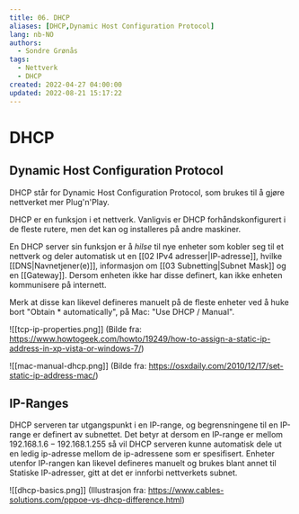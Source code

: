 ```yaml
---
title: 06. DHCP
aliases: [DHCP,Dynamic Host Configuration Protocol]
lang: nb-NO
authors:
  - Sondre Grønås
tags:
  - Nettverk
  - DHCP
created: 2022-04-27 04:00:00
updated: 2022-08-21 15:17:22
---
```

# DHCP
## Dynamic Host Configuration Protocol
DHCP står for Dynamic Host Configuration Protocol, som brukes til å gjøre nettverket mer Plug'n'Play.

DHCP er en funksjon i et nettverk. Vanligvis er DHCP forhåndskonfigurert i de fleste rutere, men det kan og installeres på andre maskiner.

En DHCP server sin funksjon er å *hilse* til nye enheter som kobler seg til et nettverk og deler automatisk ut en [[02 IPv4 adresser|IP-adresse]], hvilke [[DNS|Navnetjener(e)]], informasjon om [[03 Subnetting|Subnet Mask]] og en [[Gateway]]. Dersom enheten ikke har disse definert, kan ikke enheten kommunisere på internett. 

Merk at disse kan likevel defineres manuelt på de fleste enheter ved å huke bort "Obtain * automatically", på Mac: "Use DHCP / Manual".

![[tcp-ip-properties.png]]
(Bilde fra: https://www.howtogeek.com/howto/19249/how-to-assign-a-static-ip-address-in-xp-vista-or-windows-7/)

![[mac-manual-dhcp.png]]
(Bilde fra: https://osxdaily.com/2010/12/17/set-static-ip-address-mac/)

## IP-Ranges
DHCP serveren tar utgangspunkt i en IP-range, og begrensningene til en IP-range er definert av subnettet. Det betyr at dersom en IP-range er mellom $192.168.1.6-192.168.1.255$ så vil DHCP serveren kunne automatisk dele ut en ledig ip-adresse mellom de ip-adressene som er spesifisert. Enheter utenfor IP-rangen kan likevel defineres manuelt og brukes blant annet til Statiske IP-adresser, gitt at det er innforbi nettverkets subnet.

![[dhcp-basics.png]]
(Illustrasjon fra: https://www.cables-solutions.com/pppoe-vs-dhcp-difference.html)